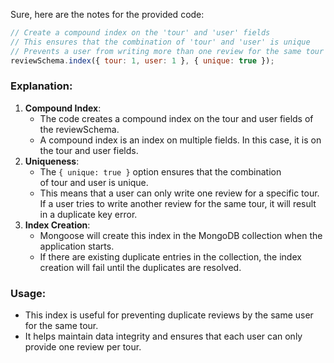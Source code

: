 Sure, here are the notes for the provided code:

```js
// Create a compound index on the 'tour' and 'user' fields
// This ensures that the combination of 'tour' and 'user' is unique
// Prevents a user from writing more than one review for the same tour
reviewSchema.index({ tour: 1, user: 1 }, { unique: true });
```

### **Explanation:**

1. **Compound Index**:
   - The code creates a compound index on the tour and user fields of the reviewSchema.
   - A compound index is an index on multiple fields. In this case, it is on the tour and user fields.
2. **Uniqueness**:
   - The `{ unique: true }` option ensures that the combination of tour and user is unique.
   - This means that a user can only write one review for a specific tour. If a user tries to write another review for the same tour, it will result in a duplicate key error.
3. **Index Creation**:
   - Mongoose will create this index in the MongoDB collection when the application starts.
   - If there are existing duplicate entries in the collection, the index creation will fail until the duplicates are resolved.

### **Usage:**

- This index is useful for preventing duplicate reviews by the same user for the same tour.
- It helps maintain data integrity and ensures that each user can only provide one review per tour.
